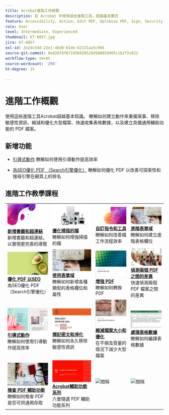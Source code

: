 ```yaml
---
title: Acrobat進階工作總覽
description: 在 Acrobat 中使用這些進階工具，超越基本概念
feature: Accessibility, Action, Edit PDF, Optimize PDF, Sign, Security
role: User
level: Intermediate, Experienced
thumbnail: KT-6857.jpg
jira: KT-6857
exl-id: 2e2dc54d-23e1-4bd8-81de-62131aa5c966
source-git-commit: 8ed26f6fb71956920520d500859d05c1b2f2c622
workflow-type: tm+mt
source-wordcount: '294'
ht-degree: 1%

---
```


# 進階工作概觀

使用這些進階工具Acrobat超越基本知識。 瞭解如何建立動作來重複瑣事、移除敏感性資訊、縮減和優化大型檔案、快速收集表格數據，以及建立具備通用輔助功能的 PDF 檔案。

## 新增功能

* [引導式動作](action.md)
瞭解如何使用引導動作提高效率

* [為SEO優化 PDF （Search引擎優化）](optimizeseo.md)
瞭解如何優化 PDF 以改善可探索性和搜尋引擎在網頁上的排名

## 進階工作教學課程

<table style="table-layout:fixed">
<tr>
  <td>
    <a href="bookmarks.md">
      <img alt="新增書籤和超連結" src="../assets/bookmarks.png" />
    </a>
    <div>
      <a href="bookmarks.md"><strong>新增書籤和超連結</strong></a>
      </div>
      新增書籤和超連結，以實現更完善的導覽
  </td>
  <td>
    <a href="optimizescan.md">
      <img alt="優化掃描的檔" src="../assets/optimize.png" />
    </a>
    <div>
      <a href="optimizescan.md"><strong>優化掃描的檔</strong></a>
      </div>
      瞭解如何增強掃描的檔
  </td>
  <td>
    <a href="custom.md">
      <img alt="自訂指令和工具" src="../assets/custom-commands.png" />
    </a>
    <div>
      <a href="custom.md"><strong>自訂指令和工具</strong></a>
      </div>
      瞭解如何改善檔工作流程效率
  </td>
  <td>
    <a href="advancedforms.md">
      <img alt="進階表單欄位" src="../assets/advanced-forms.png" />
    </a>
    <div>
      <a href="advancedforms.md"><strong>進階表單域</strong></a>
      </div>
      瞭解如何建立進階表格欄位
  </td>
</tr>
<tr>
 <td>
    <a href="optimizeseo.md">
      <img alt="優化 PDF 以SEO" src="../assets/seo.png" />
    </a>
    <div>
      <a href="optimizeseo.md"><strong>優化 PDF 以SEO</strong></a>
      </div>
      為SEO優化 PDF （Search引擎優化）
  </td>
  <td>
    <a href="workforms.md">
      <img alt="使用表單域" src="../assets/work-forms.png" />
    </a>
    <div>
      <a href="workforms.md"><strong>使用表單域</strong></a>
      </div>
      瞭解如何新增各種類型的表格欄位和屬性
  </td>
  <td>
    <a href="enhance.md">
      <img alt="增強 PDF" src="../assets/enhance.png" />
    </a>
    <div>
      <a href="enhance.md"><strong>增強 PDF</strong></a>
      </div>
      瞭解如何轉換 PDF
  </td>
 <td>
    <a href="compare.md">
      <img alt="偵測兩個 PDF 之間的差異" src="../assets/compare.png" />
    </a>
    <div>
      <a href="compare.md"><strong>偵測兩個 PDF 之間的差異</strong></a>
      </div>
      快速偵測兩個 PDF 檔案之間的差異
  </td>
</tr>
<tr>
  <td>
    <a href="action.md">
      <img alt="引導式動作" src="../assets/action.png" />
    </a>
    <div>
      <a href="action.md"><strong>引導式動作</strong></a>
      </div>
      瞭解如何使用引導動作提高效率
  </td>
  <td>
    <a href="redact.md">
      <img alt="標記密文和凈化" src="../assets/redact.png" />
    </a>
    <div>
      <a href="redact.md"><strong>標記密文和凈化</strong></a>
      </div>
      瞭解如何永久移除敏感性資訊
  </td>
 <td>
    <a href="reduce.md">
      <img alt="縮減檔案大小和優化" src="../assets/reduce.png" />
    </a>
    <div>
      <a href="reduce.md"><strong>縮減檔案大小和優化</strong></a>
      </div>
      在不損及質量的情況下減少大型檔案
  </td>
  <td>
    <a href="formdata.md">
      <img alt="處理表格數據" src="../assets/form-data.png" />
    </a>
    <div>
      <a href="formdata.md"><strong>處理表格數據</strong></a>
      </div>
      瞭解如何編譯表格數據
  </td>
</tr>
<tr>
 <td>
    <a href="accessibility.md">
      <img alt="檢查 PDF 輔助功能" src="../assets/accessibility.png" />
    </a>
    <div>
      <a href="accessibility.md"><strong>檢查 PDF 輔助功能</strong></a>
      </div>
      瞭解如何檢查 PDF 是否可供通用存取
  </td>
 <td>
    <a href="accessibility-series.md">
      <img alt="Acrobat輔助功能系列" src="../assets/accessibility-series.png" />
    </a>
    <div>
      <a href="accessibility-series.md"><strong>Acrobat輔助功能系列</strong></a>
      </div>
      六會隨選 PDF 輔助功能系列
  </td>
  <td>
   <img alt="間隔" src="../assets/Grayspacer.png" />
    <div>
    <br>
  </td> 
  <td>
   <img alt="間隔" src="../assets/Grayspacer.png" />
    <div>
    <br>
  </td>  
</tr>
</table>
